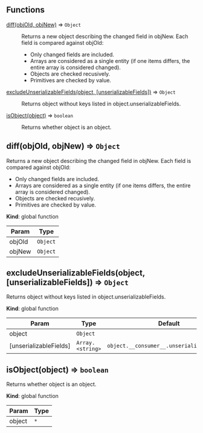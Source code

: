 ## Functions

<dl>
<dt><a href="#diff">diff(objOld, objNew)</a> ⇒ <code>Object</code></dt>
<dd><p>Returns a new object describing the changed field in objNew.
Each field is compared against objOld:</p>
<ul>
<li>Only changed fields are included.</li>
<li>Arrays are considered as a single entity (if one items differs, the entire array is considered changed).</li>
<li>Objects are checked recusively.</li>
<li>Primitives are checked by value.</li>
</ul>
</dd>
<dt><a href="#excludeUnserializableFields">excludeUnserializableFields(object, [unserializableFields])</a> ⇒ <code>Object</code></dt>
<dd><p>Returns object without keys listed in object.unserializableFields.</p>
</dd>
<dt><a href="#isObject">isObject(object)</a> ⇒ <code>boolean</code></dt>
<dd><p>Returns whether object is an object.</p>
</dd>
</dl>

<a name="diff"></a>

## diff(objOld, objNew) ⇒ <code>Object</code>
Returns a new object describing the changed field in objNew.
Each field is compared against objOld:
- Only changed fields are included.
- Arrays are considered as a single entity (if one items differs, the entire array is considered changed).
- Objects are checked recusively.
- Primitives are checked by value.

**Kind**: global function  

| Param | Type |
| --- | --- |
| objOld | <code>Object</code> | 
| objNew | <code>Object</code> | 

<a name="excludeUnserializableFields"></a>

## excludeUnserializableFields(object, [unserializableFields]) ⇒ <code>Object</code>
Returns object without keys listed in object.unserializableFields.

**Kind**: global function  

| Param | Type | Default |
| --- | --- | --- |
| object | <code>Object</code> |  | 
| [unserializableFields] | <code>Array.&lt;string&gt;</code> | <code>object.\_\_consumer\_\_.unserializableFields</code> | 

<a name="isObject"></a>

## isObject(object) ⇒ <code>boolean</code>
Returns whether object is an object.

**Kind**: global function  

| Param | Type |
| --- | --- |
| object | <code>\*</code> | 

